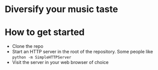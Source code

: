 # Diversify your music taste

# How to get started

- Clone the repo
- Start an HTTP server in the root of the repository. Some people like ``python -m SimpleHTTPServer``
- Visit the server in your web browser of choice
